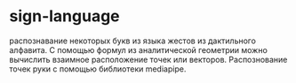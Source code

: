 # sign-language

распознавание некоторых букв из языка жестов из дактильного алфавита.
С помощью формул из аналитической геометрии можно вычислить взаимное расположение точек или векторов. 
Распознование точек руки с помощью библиотеки mediapipe. 
